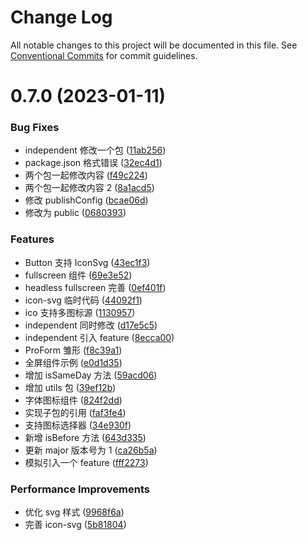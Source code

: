 # Change Log

All notable changes to this project will be documented in this file.
See [Conventional Commits](https://conventionalcommits.org) for commit guidelines.

# 0.7.0 (2023-01-11)

### Bug Fixes

-   independent 修改一个包 ([11ab256](https://github.com/cumt-robin/vue-pro-components/commit/11ab256b5b5590abc550ce3c8e2b0bcdb6aa9806))
-   package.json 格式错误 ([32ec4d1](https://github.com/cumt-robin/vue-pro-components/commit/32ec4d14dc82b8dda5fdee7fdfc0f67ef0ef1d59))
-   两个包一起修改内容 ([f49c224](https://github.com/cumt-robin/vue-pro-components/commit/f49c2244059f234f6356a4807a2cfc6194417d4b))
-   两个包一起修改内容 2 ([8a1acd5](https://github.com/cumt-robin/vue-pro-components/commit/8a1acd5c441fbe47902859571464ab2dabe2fe01))
-   修改 publishConfig ([bcae06d](https://github.com/cumt-robin/vue-pro-components/commit/bcae06d05fc8c8f80426f232f4d70e99baef76fc))
-   修改为 public ([0680393](https://github.com/cumt-robin/vue-pro-components/commit/0680393e199e3115756a66b31dce78cc97bee30f))

### Features

-   Button 支持 IconSvg ([43ec1f3](https://github.com/cumt-robin/vue-pro-components/commit/43ec1f38ed99e79f3a98b031bbd750290d7bf83b))
-   fullscreen 组件 ([69e3e52](https://github.com/cumt-robin/vue-pro-components/commit/69e3e5283d7787cd4da08ed75caf0932470946bb))
-   headless fullscreen 完善 ([0ef401f](https://github.com/cumt-robin/vue-pro-components/commit/0ef401f19dc866c177cf25c0c6d882f833ef9672))
-   icon-svg 临时代码 ([44092f1](https://github.com/cumt-robin/vue-pro-components/commit/44092f157071ef8de0d9025c6eb059d811ed3b9b))
-   ico 支持多图标源 ([1130957](https://github.com/cumt-robin/vue-pro-components/commit/1130957c17996e1a3aed418f5a94720a4491a0ed))
-   independent 同时修改 ([d17e5c5](https://github.com/cumt-robin/vue-pro-components/commit/d17e5c552953dd2c00c83a3fba700ed640d50b0c))
-   independent 引入 feature ([8ecca00](https://github.com/cumt-robin/vue-pro-components/commit/8ecca00ca582252e793e40e21de19d1a718e74ee))
-   ProForm 雏形 ([f8c39a1](https://github.com/cumt-robin/vue-pro-components/commit/f8c39a1c3e2d26036cd3a31d7fd8b3802d7b50da))
-   全屏组件示例 ([e0d1d35](https://github.com/cumt-robin/vue-pro-components/commit/e0d1d35cb1266a56c55ab67256a118978bfcca9c))
-   增加 isSameDay 方法 ([59acd06](https://github.com/cumt-robin/vue-pro-components/commit/59acd0611f92b533e430a5ee2e22d7ff7afd7e74))
-   增加 utils 包 ([39ef12b](https://github.com/cumt-robin/vue-pro-components/commit/39ef12b70c50eb62e94933b0cad8f28cef305df7))
-   字体图标组件 ([824f2dd](https://github.com/cumt-robin/vue-pro-components/commit/824f2dd2341520aae78cb73b655c0d438eff5231))
-   实现子包的引用 ([faf3fe4](https://github.com/cumt-robin/vue-pro-components/commit/faf3fe46ec3e8d33c32dd186648988484884544c))
-   支持图标选择器 ([34e930f](https://github.com/cumt-robin/vue-pro-components/commit/34e930fc12591538e9957c3c0f21fd9c06009f71))
-   新增 isBefore 方法 ([643d335](https://github.com/cumt-robin/vue-pro-components/commit/643d3351da2e55a5b924e43d49b418608b104d8b))
-   更新 major 版本号为 1 ([ca26b5a](https://github.com/cumt-robin/vue-pro-components/commit/ca26b5a955a0f967ebbea9c2f7424f76129c48cf))
-   模拟引入一个 feature ([fff2273](https://github.com/cumt-robin/vue-pro-components/commit/fff22735e4a610cc04a482b96f2f69d32524adb3))

### Performance Improvements

-   优化 svg 样式 ([9968f6a](https://github.com/cumt-robin/vue-pro-components/commit/9968f6a043d39378391adf63955e63f0511c63d7))
-   完善 icon-svg ([5b81804](https://github.com/cumt-robin/vue-pro-components/commit/5b818043f746f04a8058acb8bf8833d4b19a4513))
